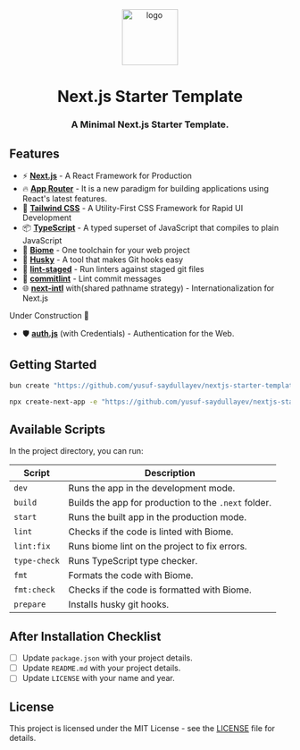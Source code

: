 <div align=center>

<picture>
  <source srcset="public/logo.webp">
  <img width='100px' alt="logo">
</picture>

# Next.js Starter Template

### A Minimal Next.js Starter Template.

</div>

## Features

- ⚡ **[Next.js](https://nextjs.org/)** - A React Framework for Production
- 🔥 **[App Router](https://nextjs.org/docs/app)** - It is a new paradigm for building applications using React's latest features.
- 🎨 **[Tailwind CSS](https://tailwindcss.com/)** - A Utility-First CSS Framework for Rapid UI Development
- 📦 **[TypeScript](https://www.typescriptlang.org/)** - A typed superset of JavaScript that compiles to plain JavaScript
- 📝 **[Biome](https://biomejs.dev/)** - One toolchain for your web project
- 🐶 **[Husky](https://typicode.github.io/husky/#/)** - A tool that makes Git hooks easy
- 🚫 **[lint-staged](https://github.com/okonet/lint-staged)** - Run linters against staged git files
- 📄 **[commitlint](https://commitlint.js.org/#/)** - Lint commit messages
- 🌐 **[next-intl](https://next-intl-docs.vercel.app/)** with(shared pathname strategy) - Internationalization for Next.js

Under Construction 🚧
- 🛡️ **[auth.js](https://next-intl-docs.vercel.app/)** (with Credentials) - Authentication for the Web.


## Getting Started

```bash
bun create "https://github.com/yusuf-saydullayev/nextjs-starter-template" <project-name>

npx create-next-app -e "https://github.com/yusuf-saydullayev/nextjs-starter-template" <project-name>
```

## Available Scripts

In the project directory, you can run:

| **Script**   | **Description**                                      |
| ------------ | ---------------------------------------------------- |
| `dev`        | Runs the app in the development mode.                |
| `build`      | Builds the app for production to the `.next` folder. |
| `start`      | Runs the built app in the production mode.           |
| `lint`       | Checks if the code is linted with Biome.             |
| `lint:fix`   | Runs biome lint on the project to fix errors.        |
| `type-check` | Runs TypeScript type checker.                        |
| `fmt`        | Formats the code with Biome.                         |
| `fmt:check`  | Checks if the code is formatted with Biome.          |
| `prepare`    | Installs husky git hooks.                            |

## After Installation Checklist

- [ ] Update `package.json` with your project details.
- [ ] Update `README.md` with your project details.
- [ ] Update `LICENSE` with your name and year.

## License

This project is licensed under the MIT License - see the [LICENSE](LICENSE) file for details.
